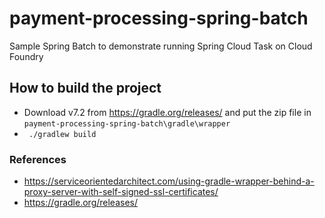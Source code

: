 # payment-processing-spring-batch
Sample Spring Batch to demonstrate running Spring Cloud Task on Cloud Foundry
## How to build the project
- Download v7.2 from https://gradle.org/releases/ and put the zip file in `payment-processing-spring-batch\gradle\wrapper`
- ` ./gradlew build`

### References
- https://serviceorientedarchitect.com/using-gradle-wrapper-behind-a-proxy-server-with-self-signed-ssl-certificates/
- https://gradle.org/releases/
